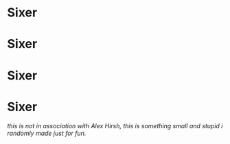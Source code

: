 ﻿# Sixer
# Sixer
# Sixer
# Sixer
_this is not in association with Alex Hirsh, this is something small and stupid i randomly made just for fun._
